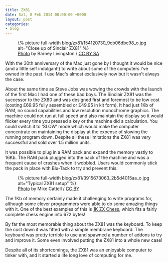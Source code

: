 ```yaml
---
title: ZX81
date: Sat, 8 Feb 2014 00:00:00 +0000
layout: post
categories:
- blog
---
```


<figure>
  {% picture full-width blog/zx81/154120730_9cb06dbc98_o.jpg alt="Close up of Sinclair ZX81" %}
  <figcaption class="attribution"><a href="https://www.flickr.com/photos/barnoid/154120730">Photo</a> by Barney Livingston / <a href="http://creativecommons.org/licenses/by-sa/2.0/">CC BY SA</a></figcaption>
</figure>

With the 30th anniversary of the Mac just gone by I thought it would be nice (and a little self indulgant!) to write about some of the computers I've owned in the past. I use Mac's almost exclusively now but it wasn't always the case.

<!-- more -->

About the same time as Steve Jobs was wowing the crowds with the launch of the first Mac I had one of these bad boys. The Sinclair ZX81 was the successor to the ZX80 and was designed first and foremost to be low cost (costing £69.95 fully assembled or £49.95 in kit form). It had just 1Kb of RAM, no sound capabilities and low resolution monochrome graphics. The machine could not run at full speed and also maintain the display so it would flicker every time you pressed a key or the machine did a calculation. You could switch it to 'SLOW' mode which would make the computer concentrate on maintaining the display at the expense of slowing the running program down. Despite all these limitations the ZX81 was very successful and sold over 1.5 million units.

It was possible to plug in a RAM pack and expand the memory vastly to 16Kb. The RAM pack plugged into the back of the machine and was a frequent cause of crashes when it wobbled. Users would commonly stick the pack in place with Blu-Tack to try and prevent this.

<figure>
  {% picture full-width blog/zx81/3915673063_2b5d4015aa_o.jpg alt="Typical ZX81 setup" %}
  <figcaption class="attribution"><a href="https://www.flickr.com/photos/mikecattell/3915673063">Photo</a> by 
Mike Cattell / <a href="https://creativecommons.org/licenses/by/2.0/">CC BY</a></figcaption>
</figure>

The 1Kb of memory certainly made it challenging to write programs for, although some clever programmers were able to do some amazing things with it. One of the best examples of this is [1K ZX Chess](http://chessprogramming.wikispaces.com/1K+ZX+Chess), which fits a fairly complete chess engine into 672 bytes!

By far the most memorable thing about the ZX81 was the keyboard. To keep the cost down it was fitted with a simple membrane keyboard. The keyboard was pretty terrible to use and spawned a number of addons to try and improve it. Some even involved putting the ZX81 into a whole new case!

Despite all of its shortcomings, the ZX81 was an enjoyable computer to tinker with, and it started a life long love of computing for me.



